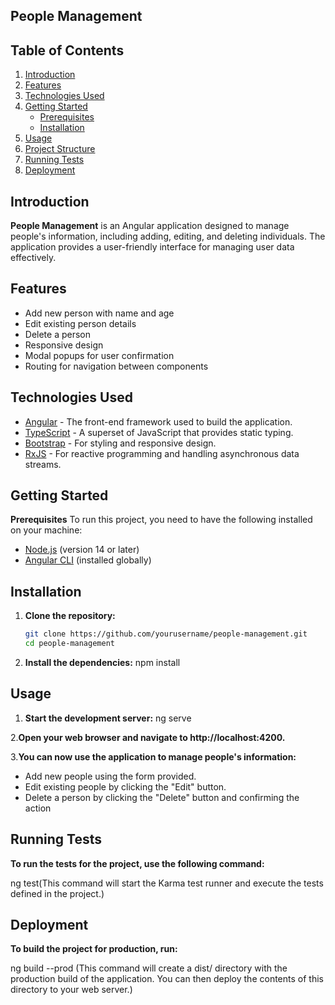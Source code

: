  ## People Management

 ## Table of Contents
1. [Introduction](#introduction)
2. [Features](#features)
3. [Technologies Used](#technologies-used)
4. [Getting Started](#getting-started)
   - [Prerequisites](#prerequisites)
   - [Installation](#installation)
5. [Usage](#usage)
6. [Project Structure](#project-structure)
7. [Running Tests](#running-tests)
8. [Deployment](#deployment)


## Introduction
**People Management** is an Angular application designed to manage people's information, including adding, editing, and deleting individuals. The application provides a user-friendly interface for managing user data effectively.

 ## Features
- Add new person with name and age
- Edit existing person details
- Delete a person
- Responsive design
- Modal popups for user confirmation
- Routing for navigation between components

 ## Technologies Used
- [Angular](https://angular.io/) - The front-end framework used to build the application.
- [TypeScript](https://www.typescriptlang.org/) - A superset of JavaScript that provides static typing.
- [Bootstrap](https://getbootstrap.com/) - For styling and responsive design.
- [RxJS](https://rxjs.dev/) - For reactive programming and handling asynchronous data streams.

 ## Getting Started

 **Prerequisites**
To run this project, you need to have the following installed on your machine:
- [Node.js](https://nodejs.org/en/) (version 14 or later)
- [Angular CLI](https://angular.io/cli) (installed globally)

 ## Installation
1. **Clone the repository:**
   ```bash
   git clone https://github.com/yourusername/people-management.git
   cd people-management

2. **Install the dependencies:**
npm install

## Usage
1. **Start the development server:**
ng serve

2.**Open your web browser and navigate to http://localhost:4200.**

3.**You can now use the application to manage people's information:**
- Add new people using the form provided.
- Edit existing people by clicking the "Edit" button.
- Delete a person by clicking the "Delete" button and confirming the action

## Running Tests
**To run the tests for the project, use the following command:**

ng test(This command will start the Karma test runner and execute the tests defined in the project.)

## Deployment
**To build the project for production, run:**

ng build --prod (This command will create a dist/ directory with the production build of the application. You can then deploy the contents of this directory to your web server.)
